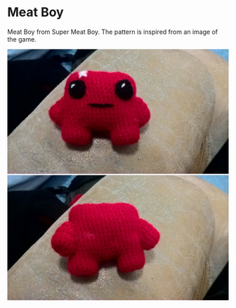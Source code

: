 
# Meat Boy

Meat Boy from Super Meat Boy. The pattern is inspired from an image of the game.

![alt text](front.png "front") ![alt text](back.png "back")